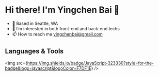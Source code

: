 # Hi there! I'm Yingchen Bai 👋 


- 📍  Based in Seattle, WA
- 👀  I’m interested in both front-end and back-end techs
- 📫  How to reach me yingchenbai@gmail.com

## Languages & Tools

<img src={https://img.shields.io/badge/JavaScript-323330?style=for-the-badge&logo=javascript&logoColor=F7DF1E} />

